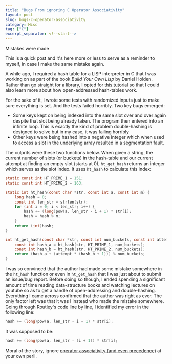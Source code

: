 ```yaml
---
title: "Bugs From ignoring C Operator Associativity"
layout: post
slug: bugs-c-operator-associativity
category: Misc
tag: ["C"]
excerpt_separator: <!--start-->
---
```


Mistakes were made

<!--start-->

This is a quick post and it's here more or less to serve as a reminder to
myself, in case I make the same mistake again.

A while ago, I required a hash table for a LISP interpreter in C that I was
working on as part of the book _Build Your Own Lisp_ by Daniel Holden. Rather
than go straight for a library, I opted for
[this tutorial](https://github.com/jamesroutley/write-a-hash-table) so that I
could also learn more about how open-addressed hash-tables work.

For the sake of it, I wrote some tests with randomized inputs just to make sure
everything is set. And the tests failed horribly. Two key bugs emerged:

- Some keys kept on being indexed into the same slot over and over again despite
  that slot being already taken. The program then entered into an infinite loop.
  This is exactly the kind of problem double-hashing is designed to solve but in
  my case, it was failing horribly
- Other keys were being hashed into a negative integer which when used to access
  a slot in the underlying array resulted in a segmentation fault.

The culprits were these two functions below. When given a string, the current
number of slots (or buckets) in the hash-table and our current attempt at
finding an empty slot (starts at 0), `ht_get_hash` returns an integer which
serves as the slot index. It uses `ht_hash` to calculate this index:

```c
static const int HT_PRIME_1 = 151;
static const int HT_PRIME_2 = 163;

static int ht_hash(const char *str, const int a, const int m) {
    long hash = 0;
    const int len_str = strlen(str);
    for (int i = 0; i < len_str; i++) {
        hash += (long)pow(a, len_str - i + 1) * str[i];
        hash = hash % m;
    }
    return (int)hash;
}

int ht_get_hash(const char *str, const int num_buckets, const int attempt) {
    const int hash_a = ht_hash(str, HT_PRIME_1, num_buckets);
    const int hash_b = ht_hash(str, HT_PRIME_2, num_buckets);
    return (hash_a + (attempt * (hash_b + 1))) % num_buckets;
}
```

I was so convinced that the author had made some mistake somewhere in the
`ht_hash` function or even in `ht_get_hash` that I was just about to submit an
issue/bug report. Before doing so though, I ended spending a significant amount
of time reading data-structure books and watching lectures on youtube so as to
get a handle of open-addressing and double-hashing. Everything I came across
confirmed that the author was right as ever. The only factor left was that it
was I instead who made the mistake somewhere. Going through Routley's code line
by line, I identified my error in the following line:

```c
hash += (long)pow(a, len_str - i + 1) * str[i];
```

It was supposed to be:

```c
hash += (long)pow(a, len_str - (i + 1)) * str[i];
```

Moral of the story, ignore
[operator associativity (and even precedence)](https://www.programiz.com/c-programming/precedence-associativity-operators)
at your own peril.
